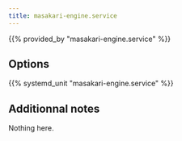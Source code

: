 ```yaml
---
title: masakari-engine.service
---
```


{{% provided_by "masakari-engine.service" %}}

## Options

{{% systemd_unit "masakari-engine.service" %}}

## Additionnal notes

Nothing here.